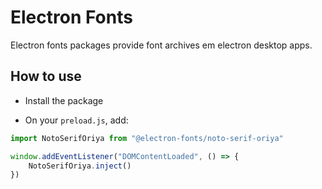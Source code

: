 # Electron Fonts

Electron fonts packages provide font archives em electron desktop apps.

## How to use

* Install the package

* On your `preload.js`, add:

```ts
import NotoSerifOriya from "@electron-fonts/noto-serif-oriya"

window.addEventListener("DOMContentLoaded", () => {
    NotoSerifOriya.inject()
})
```
